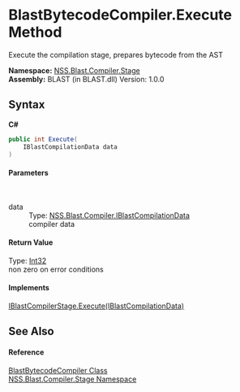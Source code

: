 # BlastBytecodeCompiler.Execute Method 
 

Execute the compilation stage, prepares bytecode from the AST

**Namespace:**&nbsp;<a href="N_NSS_Blast_Compiler_Stage">NSS.Blast.Compiler.Stage</a><br />**Assembly:**&nbsp;BLAST (in BLAST.dll) Version: 1.0.0

## Syntax

**C#**<br />
``` C#
public int Execute(
	IBlastCompilationData data
)
```


#### Parameters
&nbsp;<dl><dt>data</dt><dd>Type: <a href="T_NSS_Blast_Compiler_IBlastCompilationData">NSS.Blast.Compiler.IBlastCompilationData</a><br />compiler data</dd></dl>

#### Return Value
Type: <a href="https://docs.microsoft.com/dotnet/api/system.int32" target="_blank" rel="noopener noreferrer">Int32</a><br />non zero on error conditions

#### Implements
<a href="M_NSS_Blast_IBlastCompilerStage_Execute">IBlastCompilerStage.Execute(IBlastCompilationData)</a><br />

## See Also


#### Reference
<a href="T_NSS_Blast_Compiler_Stage_BlastBytecodeCompiler">BlastBytecodeCompiler Class</a><br /><a href="N_NSS_Blast_Compiler_Stage">NSS.Blast.Compiler.Stage Namespace</a><br />